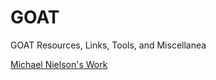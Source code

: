 # GOAT
GOAT Resources, Links, Tools, and Miscellanea 

[Michael Nielson's Work](https://michaelnielsen.org/)
